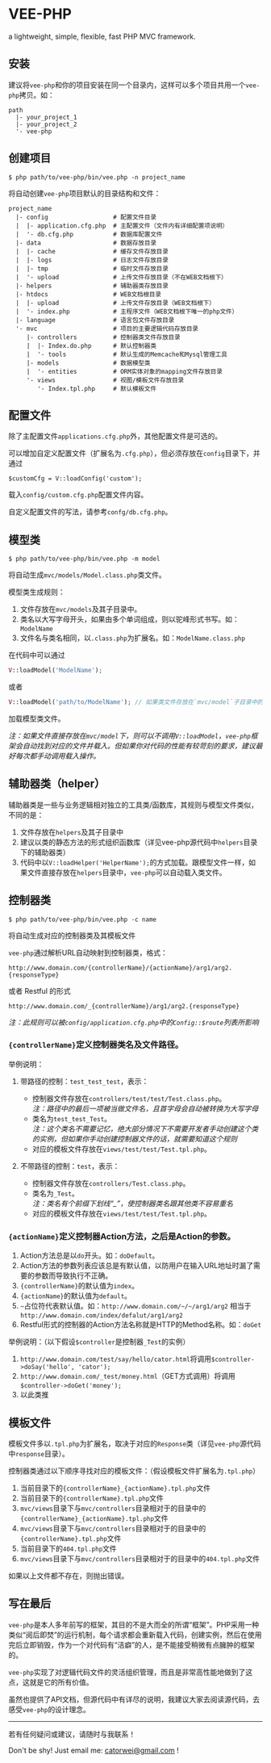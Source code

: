 VEE-PHP
=======

a lightweight, simple, flexible, fast PHP MVC framework.

安装
----
建议将`vee-php`和你的项目安装在同一个目录内，这样可以多个项目共用一个`vee-php`拷贝。如：

    path
      |- your_project_1
      |- your_project_2
      '- vee-php


创建项目
-------

    $ php path/to/vee-php/bin/vee.php -n project_name
    
将自动创建`vee-php`项目默认的目录结构和文件：

    project_name
      |- config                  # 配置文件目录
      |  |- application.cfg.php  # 主配置文件（文件内有详细配置项说明）
      |  '- db.cfg.php           # 数据库配置文件
      |- data                    # 数据存放目录
      |  |- cache                # 缓存文件存放目录
      |  |- logs                 # 日志文件存放目录
      |  |- tmp                  # 临时文件存放目录
      |  '- upload               # 上传文件存放目录（不在WEB文档根下）
      |- helpers                 # 辅助器类存放目录
      |- htdocs                  # WEB文档根目录
      |  |- upload               # 上传文件存放目录（WEB文档根下）
      |  '- index.php            # 主程序文件（WEB文档根下唯一的php文件）
      |- language                # 语言包文件存放目录
      '- mvc                     # 项目的主要逻辑代码存放目录
         |- controllers          # 控制器类文件存放目录
         |  |- Index.do.php      # 默认控制器类
         |  '- tools             # 默认生成的Memcache和Mysql管理工具
         |- models               # 数据模型类
         |  '- entities          # ORM实体对象的mapping文件存放目录
         '- views                # 视图/模板文件存放目录
            '- Index.tpl.php     # 默认模板文件


配置文件
-------

除了主配置文件`applications.cfg.php`外，其他配置文件是可选的。

可以增加自定义配置文件（扩展名为`.cfg.php`），但必须存放在`config`目录下，并通过

    $customCfg = V::loadConfig('custom');
    
载入`config/custom.cfg.php`配置文件内容。

自定义配置文件的写法，请参考`confg/db.cfg.php`。


模型类
-----

    $ php path/to/vee-php/bin/vee.php -m model

将自动生成`mvc/models/Model.class.php`类文件。

模型类生成规则：

1. 文件存放在`mvc/models`及其子目录中。
2. 类名以大写字母开头，如果由多个单词组成，则以驼峰形式书写。如：`ModelName`
3. 文件名与类名相同，以`.class.php`为扩展名。如：`ModelName.class.php`

在代码中可以通过

```php
V::loadModel('ModelName');
```
   
或者

```php
V::loadModel('path/to/ModelName'); // 如果类文件存放在`mvc/model`子目录中的话
```
    
加载模型类文件。

*注：如果文件直接存放在`mvc/model`下，则可以不调用`V::loadModel`，`vee-php`框架会自动找到对应的文件并载入。但如果你对代码的性能有较苛刻的要求，建议最好每次都手动调用载入操作。*


辅助器类（helper）
----------------

辅助器类是一些与业务逻辑相对独立的工具类/函数库，其规则与模型文件类似，不同的是：

1. 文件存放在`helpers`及其子目录中
2. 建议以类的静态方法的形式组织函数库（详见vee-php源代码中`helpers`目录下的辅助器类）
3. 代码中以`V::loadHelper('HelperName');`的方式加载。跟模型文件一样，如果文件直接存放在`helpers`目录中，`vee-php`可以自动载入类文件。


控制器类
-------

    $ php path/to/vee-php/bin/vee.php -c name

将自动生成对应的控制器类及其模板文件

`vee-php`通过解析URL自动映射到控制器类，格式：

    http://www.domain.com/{controllerName}/{actionName}/arg1/arg2.{responseType}
    
或者 Restful 的形式

    http://www.domain.com/_{controllerName}/arg1/arg2.{responseType}
    
*注：此规则可以被`config/application.cfg.php`中的`Config::$route`列表所影响*

### `{controllerName}`定义控制器类名及文件路径。

举例说明：

1. 带路径的控制：`test_test_test`，表示：
   - 控制器文件存放在`controllers/test/test/Test.class.php`。  
     *注：路径中的最后一项被当做文件名，且首字母会自动被转换为大写字母*
   - 类名为`test_test_Test`。  
     *注：这个类名不需要记忆，绝大部分情况下不需要开发者手动创建这个类的实例，但如果你手动创建控制器文件的话，就需要知道这个规则*
   - 对应的模板文件存放在`views/test/test/Test.tpl.php`。
   
2. 不带路径的控制：`test`，表示：
   - 控制器文件存放在`controllers/Test.class.php`。
   - 类名为`_Test`。  
     *注：类名有个前缀下划线“_”，使控制器类名跟其他类不容易重名*
   - 对应的模板文件存放在`views/test/test/Test.tpl.php`。

### `{actionName}`定义控制器Action方法，之后是Action的参数。

1. Action方法总是以`do`开头。如：`doDefault`。
2. Action方法的参数列表应该总是有默认值，以防用户在输入URL地址时漏了需要的参数而导致执行不正确。
3. `{controllerName}`的默认值为`index`。
4. `{actionName}`的默认值为`default`。
5. `~`占位符代表默认值。如：`http://www.domain.com/~/~/arg1/arg2` 相当于 `http://www.domain.com/index/defalut/arg1/arg2`
6. Restful形式的控制器的Action方法名称就是HTTP的Method名称。如：`doGet`

举例说明：（以下假设`$controller`是控制器`_Test`的实例）

1. `http://www.domain.com/test/say/hello/cator.html`将调用`$controller->doSay('hello', 'cator');`
2. `http://www.domain.com/_test/money.html`（GET方式调用）将调用`$controller->doGet('money');`
3. 以此类推

模板文件
-------

模板文件多以`.tpl.php`为扩展名，取决于对应的`Response`类（详见`vee-php`源代码中`response`目录）。

控制器类通过以下顺序寻找对应的模板文件：（假设模板文件扩展名为`.tpl.php`）

1. 当前目录下的`{controllerName}_{actionName}.tpl.php`文件
2. 当前目录下的`{controllerName}.tpl.php`文件
3. `mvc/views`目录下与`mvc/controllers`目录相对于的目录中的`{controllerName}_{actionName}.tpl.php`文件
4. `mvc/views`目录下与`mvc/controllers`目录相对于的目录中的`{controllerName}.tpl.php`文件
5. 当前目录下的`404.tpl.php`文件
6. `mvc/views`目录下与`mvc/controllers`目录相对于的目录中的`404.tpl.php`文件

如果以上文件都不存在，则抛出错误。


写在最后
-------

`vee-php`是本人多年前写的框架，其目的不是大而全的所谓“框架”。PHP采用一种类似“阅后即焚”的运行机制，每个请求都会重新载入代码，创建实例，然后在使用完后立即销毁，作为一个对代码有“洁癖”的人，是不能接受稍微有点臃肿的框架的。

`vee-php`实现了对逻辑代码文件的灵活组织管理，而且是非常高性能地做到了这点，这就是它的所有价值。

虽然也提供了API文档，但源代码中有详尽的说明，我建议大家去阅读源代码，去感受`vee-php`的设计理念。

- - - - -

若有任何疑问或建议，请随时与我联系！

Don't be shy! Just email me: <catorwei@gmail.com> !










